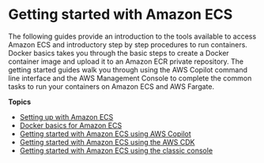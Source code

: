 # Getting started with Amazon ECS<a name="getting-started"></a>

The following guides provide an introduction to the tools available to access Amazon ECS and introductory step by step procedures to run containers\. Docker basics takes you through the basic steps to create a Docker container image and upload it to an Amazon ECR private repository\. The getting started guides walk you through using the AWS Copilot command line interface and the AWS Management Console to complete the common tasks to run your containers on Amazon ECS and AWS Fargate\.

**Topics**
+ [Setting up with Amazon ECS](get-set-up-for-amazon-ecs.md)
+ [Docker basics for Amazon ECS](docker-basics.md)
+ [Getting started with Amazon ECS using AWS Copilot](getting-started-aws-copilot-cli.md)
+ [Getting started with Amazon ECS using the AWS CDK](tutorial-ecs-web-server-cdk.md)
+ [Getting started with Amazon ECS using the classic console](getting-started-console.md)